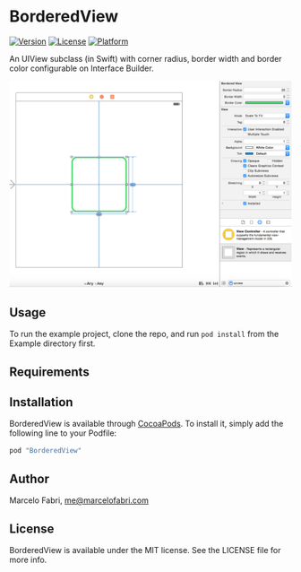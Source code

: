 # BorderedView

[![Version](https://img.shields.io/cocoapods/v/BorderedView.svg?style=flat)](http://cocoapods.org/pods/BorderedView)
[![License](https://img.shields.io/cocoapods/l/BorderedView.svg?style=flat)](http://cocoapods.org/pods/BorderedView)
[![Platform](https://img.shields.io/cocoapods/p/BorderedView.svg?style=flat)](http://cocoapods.org/pods/BorderedView)

An UIView subclass (in Swift) with corner radius, border width and border color configurable on Interface Builder.

![Screenshot](screenshot.png)

## Usage

To run the example project, clone the repo, and run `pod install` from the Example directory first.

## Requirements

## Installation

BorderedView is available through [CocoaPods](http://cocoapods.org). To install
it, simply add the following line to your Podfile:

```ruby
pod "BorderedView"
```

## Author

Marcelo Fabri, me@marcelofabri.com

## License

BorderedView is available under the MIT license. See the LICENSE file for more info.
